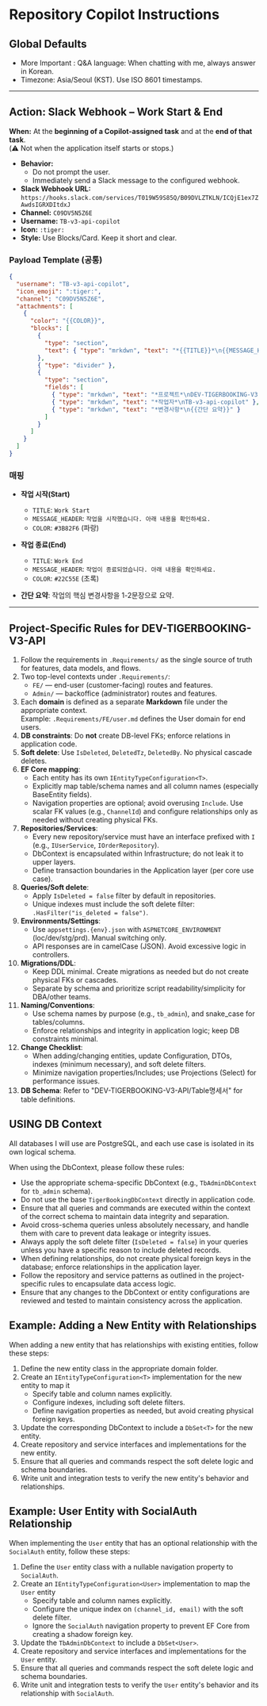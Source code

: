 # Repository Copilot Instructions

## Global Defaults
- More Important : Q&A language: When chatting with me, always answer in Korean.
- Timezone: Asia/Seoul (KST). Use ISO 8601 timestamps.

---
## Action: Slack Webhook – Work Start & End
 **When:** At the **beginning of a Copilot-assigned task** and at the **end of that task**.  
  (⚠️ Not when the application itself starts or stops.)
- **Behavior:** 
  - Do not prompt the user.
  - Immediately send a Slack message to the configured webhook.
- **Slack Webhook URL:** `https://hooks.slack.com/services/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`
- **Channel:** `C09DV5N5Z6E`
- **Username:** `TB-v3-api-copilot`
- **Icon:** `:tiger:`
- **Style:** Use Blocks/Card. Keep it short and clear.

### Payload Template (공통)
```json
{
  "username": "TB-v3-api-copilot",
  "icon_emoji": ":tiger:",
  "channel": "C09DV5N5Z6E",
  "attachments": [
    {
      "color": "{{COLOR}}",
      "blocks": [
        {
          "type": "section",
          "text": { "type": "mrkdwn", "text": "*{{TITLE}}*\n{{MESSAGE_HEADER}}" }
        },
        { "type": "divider" },
        {
          "type": "section",
          "fields": [
            { "type": "mrkdwn", "text": "*프로젝트*\nDEV-TIGERBOOKING-V3-API" },
            { "type": "mrkdwn", "text": "*작업자*\nTB-v3-api-copilot" },
            { "type": "mrkdwn", "text": "*변경사항*\n{{간단 요약}}" }
          ]
        }
      ]
    }
  ]
}
```

### 매핑
- **작업 시작(Start)**
  - `TITLE`: `Work Start`
  - `MESSAGE_HEADER`: `작업을 시작했습니다. 아래 내용을 확인하세요.`
  - `COLOR`: `#3B82F6` (파랑)

- **작업 종료(End)**
  - `TITLE`: `Work End`
  - `MESSAGE_HEADER`: `작업이 종료되었습니다. 아래 내용을 확인하세요.`
  - `COLOR`: `#22C55E` (초록)
- **간단 요약**: 작업의 핵심 변경사항을 1-2문장으로 요약.
---


## Project-Specific Rules for DEV-TIGERBOOKING-V3-API
1. Follow the requirements in `.Requirements/` as the single source of truth for features, data models, and flows.
2. Two top-level contexts under `.Requirements/`:
   - `FE/` — end-user (customer-facing) routes and features.
   - `Admin/` — backoffice (administrator) routes and features.
3. Each **domain** is defined as a separate **Markdown** file under the appropriate context.  
   Example: `.Requirements/FE/user.md` defines the User domain for end users.
4. **DB constraints**: Do **not** create DB-level FKs; enforce relations in application code.
5. **Soft delete**: Use `IsDeleted`, `DeletedTz`, `DeletedBy`. No physical cascade deletes.
6. **EF Core mapping**:
   - Each entity has its own `IEntityTypeConfiguration<T>`.
   - Explicitly map table/schema names and all column names (especially BaseEntity fields).
   - Navigation properties are optional; avoid overusing `Include`. Use scalar FK values (e.g., `ChannelId`) and configure relationships only as needed without creating physical FKs.
7. **Repositories/Services**:
   - Every new repository/service must have an interface prefixed with `I` (e.g., `IUserService`, `IOrderRepository`).
   - DbContext is encapsulated within Infrastructure; do not leak it to upper layers.
   - Define transaction boundaries in the Application layer (per core use case).
8. **Queries/Soft delete**:
   - Apply `IsDeleted = false` filter by default in repositories.
   - Unique indexes must include the soft delete filter: `.HasFilter("is_deleted = false")`.
9. **Environments/Settings**:
   - Use `appsettings.{env}.json` with `ASPNETCORE_ENVIRONMENT` (loc/dev/stg/prd). Manual switching only.
   - API responses are in camelCase (JSON). Avoid excessive logic in controllers.
10. **Migrations/DDL**:
    - Keep DDL minimal. Create migrations as needed but do not create physical FKs or cascades.
    - Separate by schema and prioritize script readability/simplicity for DBA/other teams.
11. **Naming/Conventions**:
    - Use schema names by purpose (e.g., `tb_admin`), and snake_case for tables/columns.
    - Enforce relationships and integrity in application logic; keep DB constraints minimal.
12. **Change Checklist**:
    - When adding/changing entities, update Configuration, DTOs, indexes (minimum necessary), and soft delete filters.
    - Minimize navigation properties/Includes; use Projections (Select) for performance issues.
13. **DB Schema**: Refer to "DEV-TIGERBOOKING-V3-API/Table명세서" for table definitions.

## USING DB Context
All databases I will use are PostgreSQL, and each use case is isolated in its own logical schema.

When using the DbContext, please follow these rules:
- Use the appropriate schema-specific DbContext (e.g., `TbAdminDbContext` for `tb_admin` schema).
- Do not use the base `TigerBookingDbContext` directly in application code.
- Ensure that all queries and commands are executed within the context of the correct schema to maintain data integrity and separation.
- Avoid cross-schema queries unless absolutely necessary, and handle them with care to prevent data leakage or integrity issues.
- Always apply the soft delete filter (`IsDeleted = false`) in your queries unless you have a specific reason to include deleted records.
- When defining relationships, do not create physical foreign keys in the database; enforce relationships in the application layer.
- Follow the repository and service patterns as outlined in the project-specific rules to encapsulate data access logic.
- Ensure that any changes to the DbContext or entity configurations are reviewed and tested to maintain consistency across the application.

## Example: Adding a New Entity with Relationships
When adding a new entity that has relationships with existing entities, follow these steps:
1. Define the new entity class in the appropriate domain folder.
2. Create an `IEntityTypeConfiguration<T>` implementation for the new entity to map it
    - Specify table and column names explicitly.
    - Configure indexes, including soft delete filters.
    - Define navigation properties as needed, but avoid creating physical foreign keys.
3. Update the corresponding DbContext to include a `DbSet<T>` for the new entity.
4. Create repository and service interfaces and implementations for the new entity.
5. Ensure that all queries and commands respect the soft delete logic and schema boundaries.
6. Write unit and integration tests to verify the new entity's behavior and relationships.

## Example: User Entity with SocialAuth Relationship
When implementing the `User` entity that has an optional relationship with the `SocialAuth` entity, follow these steps:
1. Define the `User` entity class with a nullable navigation property to `SocialAuth`.
2. Create an `IEntityTypeConfiguration<User>` implementation to map the `User` entity
    - Specify table and column names explicitly.
    - Configure the unique index on `(channel_id, email)` with the soft delete filter.
    - Ignore the `SocialAuth` navigation property to prevent EF Core from creating a shadow foreign key.
3. Update the `TbAdminDbContext` to include a `DbSet<User>`.
4. Create repository and service interfaces and implementations for the `User` entity.
5. Ensure that all queries and commands respect the soft delete logic and schema boundaries.
6. Write unit and integration tests to verify the `User` entity's behavior and its relationship with `SocialAuth`.
